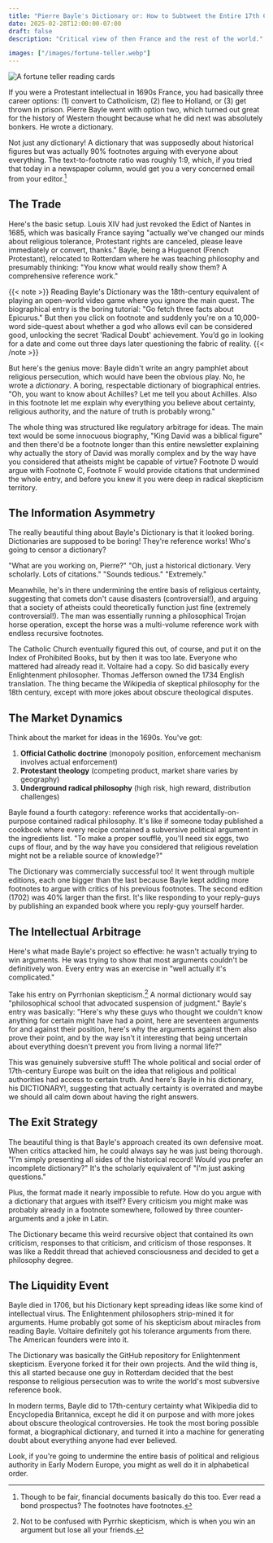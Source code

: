 ```yaml
---
title: "Pierre Bayle's Dictionary or: How to Subtweet the Entire 17th Century"
date: 2025-02-28T12:00:00-07:00
draft: false
description: "Critical view of then France and the rest of the world."

images: ["/images/fortune-teller.webp"]
---
```


![](/images/fortune-teller.webp "A fortune teller reading cards")

If you were a Protestant intellectual in 1690s France, you had basically three career options: (1) convert to Catholicism, (2) flee to Holland, or (3) get thrown in prison. Pierre Bayle went with option two, which turned out great for the history of Western thought because what he did next was absolutely bonkers. He wrote a dictionary.

Not just any dictionary! A dictionary that was supposedly about historical figures but was actually 90% footnotes arguing with everyone about everything. The text-to-footnote ratio was roughly 1:9, which, if you tried that today in a newspaper column, would get you a very concerned email from your editor.[^1]

## The Trade

Here's the basic setup. Louis XIV had just revoked the Edict of Nantes in 1685, which was basically France saying "actually we've changed our minds about religious tolerance, Protestant rights are canceled, please leave immediately or convert, thanks." Bayle, being a Huguenot (French Protestant), relocated to Rotterdam where he was teaching philosophy and presumably thinking: "You know what would really show them? A comprehensive reference work."

{{< note >}}
Reading Bayle's Dictionary was the 18th-century equivalent of playing an open-world video game where you ignore the main quest. The biographical entry is the boring tutorial: "Go fetch three facts about Epicurus." But then you click on footnote and suddenly you're on a 10,000-word side-quest about whether a god who allows evil can be considered good, unlocking the secret 'Radical Doubt' achievement. You’d go in looking for a date and come out three days later questioning the fabric of reality.
{{< /note >}}

But here's the genius move: Bayle didn't write an angry pamphlet about religious persecution, which would have been the obvious play. No, he wrote a _dictionary_. A boring, respectable dictionary of biographical entries. "Oh, you want to know about Achilles? Let me tell you about Achilles. Also in this footnote let me explain why everything you believe about certainty, religious authority, and the nature of truth is probably wrong."

The whole thing was structured like regulatory arbitrage for ideas. The main text would be some innocuous biography, "King David was a biblical figure" and then there'd be a footnote longer than this entire newsletter explaining why actually the story of David was morally complex and by the way have you considered that atheists might be capable of virtue? Footnote D would argue with Footnote C, Footnote F would provide citations that undermined the whole entry, and before you knew it you were deep in radical skepticism territory.

## The Information Asymmetry

The really beautiful thing about Bayle's Dictionary is that it looked boring. Dictionaries are supposed to be boring! They're reference works! Who's going to censor a dictionary?

"What are you working on, Pierre?"
"Oh, just a historical dictionary. Very scholarly. Lots of citations."
"Sounds tedious."
"Extremely."

Meanwhile, he's in there undermining the entire basis of religious certainty, suggesting that comets don't cause disasters (controversial!), and arguing that a society of atheists could theoretically function just fine (extremely controversial!). The man was essentially running a philosophical Trojan horse operation, except the horse was a multi-volume reference work with endless recursive footnotes.

The Catholic Church eventually figured this out, of course, and put it on the Index of Prohibited Books, but by then it was too late. Everyone who mattered had already read it. Voltaire had a copy. So did basically every Enlightenment philosopher. Thomas Jefferson owned the 1734 English translation. The thing became the Wikipedia of skeptical philosophy for the 18th century, except with more jokes about obscure theological disputes.

## The Market Dynamics

Think about the market for ideas in the 1690s. You've got:

1. **Official Catholic doctrine** (monopoly position, enforcement mechanism involves actual enforcement)
2. **Protestant theology** (competing product, market share varies by geography)
3. **Underground radical philosophy** (high risk, high reward, distribution challenges)

Bayle found a fourth category: reference works that accidentally-on-purpose contained radical philosophy. It's like if someone today published a cookbook where every recipe contained a subversive political argument in the ingredients list. "To make a proper soufflé, you'll need six eggs, two cups of flour, and by the way have you considered that religious revelation might not be a reliable source of knowledge?"

The Dictionary was commercially successful too! It went through multiple editions, each one bigger than the last because Bayle kept adding more footnotes to argue with critics of his previous footnotes. The second edition (1702) was 40% larger than the first. It's like responding to your reply-guys by publishing an expanded book where you reply-guy yourself harder.

## The Intellectual Arbitrage

Here's what made Bayle's project so effective: he wasn't actually trying to win arguments. He was trying to show that most arguments couldn't be definitively won. Every entry was an exercise in "well actually it's complicated."

Take his entry on Pyrrhonian skepticism.[^2] A normal dictionary would say "philosophical school that advocated suspension of judgment." Bayle's entry was basically: "Here's why these guys who thought we couldn't know anything for certain might have had a point, here are seventeen arguments for and against their position, here's why the arguments against them also prove their point, and by the way isn't it interesting that being uncertain about everything doesn't prevent you from living a normal life?"

This was genuinely subversive stuff! The whole political and social order of 17th-century Europe was built on the idea that religious and political authorities had access to certain truth. And here's Bayle in his dictionary, his DICTIONARY!, suggesting that actually certainty is overrated and maybe we should all calm down about having the right answers.

## The Exit Strategy

The beautiful thing is that Bayle's approach created its own defensive moat. When critics attacked him, he could always say he was just being thorough. "I'm simply presenting all sides of the historical record! Would you prefer an incomplete dictionary?" It's the scholarly equivalent of "I'm just asking questions."

Plus, the format made it nearly impossible to refute. How do you argue with a dictionary that argues with itself? Every criticism you might make was probably already in a footnote somewhere, followed by three counter-arguments and a joke in Latin.

The Dictionary became this weird recursive object that contained its own criticism, responses to that criticism, and criticism of those responses. It was like a Reddit thread that achieved consciousness and decided to get a philosophy degree.

## The Liquidity Event

Bayle died in 1706, but his Dictionary kept spreading ideas like some kind of intellectual virus. The Enlightenment philosophers strip-mined it for arguments. Hume probably got some of his skepticism about miracles from reading Bayle. Voltaire definitely got his tolerance arguments from there. The American founders were into it.

The Dictionary was basically the GitHub repository for Enlightenment skepticism. Everyone forked it for their own projects. And the wild thing is, this all started because one guy in Rotterdam decided that the best response to religious persecution was to write the world's most subversive reference book.

In modern terms, Bayle did to 17th-century certainty what Wikipedia did to Encyclopedia Britannica, except he did it on purpose and with more jokes about obscure theological controversies. He took the most boring possible format, a biographical dictionary, and turned it into a machine for generating doubt about everything anyone had ever believed.

Look, if you're going to undermine the entire basis of political and religious authority in Early Modern Europe, you might as well do it in alphabetical order.

[^1]: Though to be fair, financial documents basically do this too. Ever read a bond prospectus? The footnotes have footnotes.

[^2]: Not to be confused with Pyrrhic skepticism, which is when you win an argument but lose all your friends.

